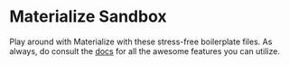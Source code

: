# Materialize Sandbox

Play around with Materialize with these stress-free boilerplate files. As always, do consult the [docs](http://materializecss.com/) for all the awesome features you can utilize. 
